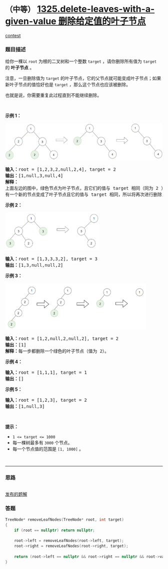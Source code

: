 # `（中等）` [1325.delete-leaves-with-a-given-value 删除给定值的叶子节点](https://leetcode-cn.com/problems/delete-leaves-with-a-given-value/)

[contest](https://leetcode-cn.com/contest/weekly-contest-172/problems/delete-leaves-with-a-given-value/)

### 题目描述
<p>给你一棵以&nbsp;<code>root</code>&nbsp;为根的二叉树和一个整数&nbsp;<code>target</code>&nbsp;，请你删除所有值为&nbsp;<code>target</code> 的&nbsp;<strong>叶子节点</strong> 。</p>
<p>注意，一旦删除值为&nbsp;<code>target</code>&nbsp;的叶子节点，它的父节点就可能变成叶子节点；如果新叶子节点的值恰好也是&nbsp;<code>target</code> ，那么这个节点也应该被删除。</p>
<p>也就是说，你需要重复此过程直到不能继续删除。</p>
<p>&nbsp;</p>
<p><strong>示例 1：</strong></p>
<p><strong><img alt="" src="./sample_1_1684.png" style="height: 120px; width: 550px;"></strong></p>
<pre><strong>输入：</strong>root = [1,2,3,2,null,2,4], target = 2
<strong>输出：</strong>[1,null,3,null,4]
<strong>解释：
</strong>上面左边的图中，绿色节点为叶子节点，且它们的值与 target 相同（同为 2 ），它们会被删除，得到中间的图。
有一个新的节点变成了叶子节点且它的值与 target 相同，所以将再次进行删除，从而得到最右边的图。
</pre>

<p><strong>示例 2：</strong></p>
<p><strong><img alt="" src="./sample_2_1684.png" style="height: 120px; width: 300px;"></strong></p>
<pre><strong>输入：</strong>root = [1,3,3,3,2], target = 3
<strong>输出：</strong>[1,3,null,null,2]
</pre>

<p><strong>示例 3：</strong></p>
<p><strong><img alt="" src="./sample_3_1684.png" style="width: 450px;"></strong></p>
<pre><strong>输入：</strong>root = [1,2,null,2,null,2], target = 2
<strong>输出：</strong>[1]
<strong>解释：</strong>每一步都删除一个绿色的叶子节点（值为 2）。</pre>

<p><strong>示例 4：</strong></p>
<pre><strong>输入：</strong>root = [1,1,1], target = 1
<strong>输出：</strong>[]
</pre>

<p><strong>示例 5：</strong></p>
<pre><strong>输入：</strong>root = [1,2,3], target = 2
<strong>输出：</strong>[1,null,3]
</pre>

<p>&nbsp;</p>
<p><strong>提示：</strong></p>
<ul>
	<li><code>1 &lt;= target&nbsp;&lt;= 1000</code></li>
	<li>每一棵树最多有 <code>3000</code> 个节点。</li>
	<li>每一个节点值的范围是&nbsp;<code>[1, 1000]</code>&nbsp;。</li>
</ul>

​            

---
### 思路
```

```
[发布的题解](https://leetcode-cn.com/problems/delete-leaves-with-a-given-value/solution/5317-by-ikaruga/)


### 答题
``` C++
TreeNode* removeLeafNodes(TreeNode* root, int target) 
{
	if (root == nullptr) return nullptr;

	root->left = removeLeafNodes(root->left, target);
	root->right = removeLeafNodes(root->right, target);

	return (root->left == nullptr && root->right == nullptr && root->val == target) ? nullptr : root;
}
```




